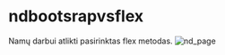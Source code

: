 # ndbootsrapvsflex
Namų darbui atlikti pasirinktas flex metodas.
![nd_page](https://user-images.githubusercontent.com/117726402/204774188-c7c0a3a3-5f2e-49dd-9bf1-8288d401c799.jpg)
